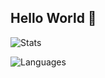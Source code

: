 ## Hello World 👋

![Stats](https://github-readme-stats.vercel.app/api?username=carsonburke&theme=dark&include_all_commits=true&count_private=true&show_icons=true&hide_rank=false)


![Languages](https://github-readme-stats.vercel.app/api/top-langs/?username=carsonburke&layout=compact&theme=dark)
